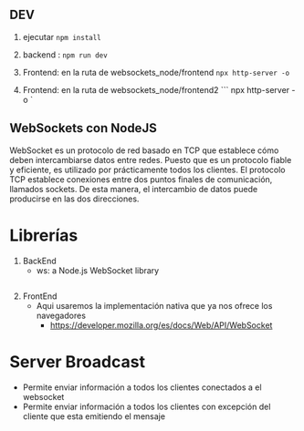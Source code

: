## DEV

1. ejecutar ``` npm install ```
2. backend : ``` npm run dev ```
3. Frontend: en la ruta de websockets_node/frontend
   ``` npx http-server -o ``` 

4. Frontend: en la ruta de websockets_node/frontend2
   ``` npx http-server -o `




## WebSockets con NodeJS
WebSocket es un protocolo de red basado en TCP que establece cómo deben intercambiarse datos entre redes. Puesto que es un protocolo fiable y eficiente, es utilizado por prácticamente todos los clientes. El protocolo TCP establece conexiones entre dos puntos finales de comunicación, llamados sockets. De esta manera, el intercambio de datos puede producirse en las dos direcciones.

# Librerías
 1. BackEnd
    - ws: a Node.js WebSocket library 
        ``` npm i ws 
        ``` 
 2. FrontEnd
    - Aqui usaremos la implementación nativa que ya nos ofrece los navegadores
        - https://developer.mozilla.org/es/docs/Web/API/WebSocket

# Server Broadcast
  - Permite enviar información a todos los clientes conectados a el websocket
  - Permite enviar información  a todos los clientes con excepción del cliente que esta emitiendo el mensaje


